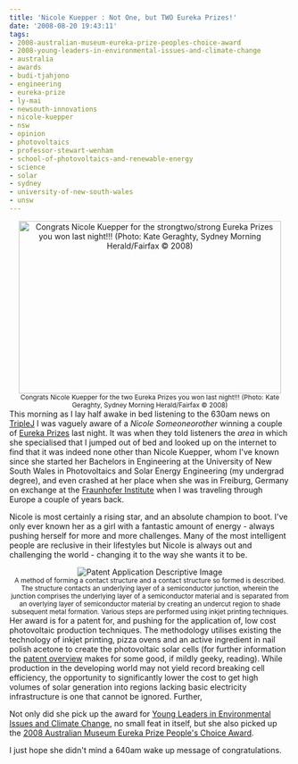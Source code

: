 ```yaml
---
title: 'Nicole Kuepper : Not One, but TWO Eureka Prizes!'
date: '2008-08-20 19:43:11'
tags:
- 2008-australian-museum-eureka-prize-peoples-choice-award
- 2008-young-leaders-in-environmental-issues-and-climate-change
- australia
- awards
- budi-tjahjono
- engineering
- eureka-prize
- ly-mai
- newsouth-innovations
- nicole-kuepper
- nsw
- opinion
- photovoltaics
- professor-stewart-wenham
- school-of-photovoltaics-and-renewable-energy
- science
- solar
- sydney
- university-of-new-south-wales
- unsw
---
```


<div style="text-align: center;"><a href="http://www.smh.com.au/news/energy-smart/thinking-outside-the-square-finds-light-in-oven/2008/08/19/1218911717526.html"><img title="Congrats Nicole Kuepper for the *two* Eureka Prizes you won last night!!!" src="http://www.smh.com.au/ffximage/2008/08/20/nicolekuepper_wideweb__470x309,0.jpg" alt="Congrats Nicole Kuepper for the strongtwo/strong Eureka Prizes you won last night!!! (Photo: Kate Geraghty, Sydney Morning Herald/Fairfax © 2008)" width="470" height="309" /></a></div>
<div class="caption" style="text-align: center;"><small>Congrats Nicole Kuepper for the two Eureka Prizes you won last night!!! (Photo: Kate Geraghty, Sydney Morning Herald/Fairfax © 2008)</small></div>
This morning as I lay half awake in bed listening to the 630am news on <a href="http://triplej.net.au">TripleJ</a> I was vaguely aware of a <em>Nicole Someoneorother</em> winning a couple of <a href="http://www.amonline.net.au/eureka/go/finalists">Eureka Prizes</a> last night. It was when they told listeners the <em>area</em> in which she specialised that I jumped out of bed and looked up on the internet to find that it was indeed none other than Nicole Kuepper, whom I've known since she started her Bachelors in Engineering at the University of New South Wales in Photovoltaics and Solar Energy Engineering (my undergrad degree), and even crashed at her place when she was in Freiburg, Germany on exchange at the <a href="http://www.iisb.fraunhofer.de/en/arb_geb/kristall/overview.htm">Fraunhofer Institute</a> when I was traveling through Europe a couple of years back.

Nicole is most certainly a rising star, and an absolute champion to boot. I've only ever known her as a girl with a fantastic amount of energy - always pushing herself for more and more challenges. Many of the most intelligent people are reclusive in their lifestyles but Nicole is always out and challenging the world - changing it to the way she wants it to be.
<div style="text-align: center;"><img src="http://www.wipo.int/pctdb/images/PCT-IMAGES/31052007/AU2006001773_31052007_gz_en.x4-b.jpg" alt="Patent Application Descriptive Image" /></div>
<div class="caption" style="text-align: center;"><small>A method of forming a contact structure and a contact structure so formed is described. The structure contacts an underlying layer of a semiconductor junction, wherein the junction comprises the underlying layer of a semiconductor material and is separated from an overlying layer of semiconductor material by creating an undercut region to shade subsequent metal formation. Various steps are performed using inkjet printing techniques.</small></div>
Her award is for a patent for, and pushing for the application of, low cost photovoltaic production techniques. The methodology utilises existing the technology of inkjet printing, pizza ovens and an active ingredient in nail polish acetone to create the photovoltaic solar cells (for further information the <a href="http://www.wipo.int/pctdb/en/fetch.jsp?SEARCH_IA=AU2006001773&amp;DBSELECT=PCT&amp;ABIMAGE=31052007%2FAU2006001773_31052007_gz_en.x4&amp;C=10&amp;TOTAL=1&amp;IDB=0&amp;TYPE_FIELD=256&amp;SERVER_TYPE=19-10&amp;ELEMENT_SET=B&amp;START=1&amp;SORT=41239077-KEY&amp;QUERY=(PA%2FNicole+AND+PA%2FKuepper)+&amp;RESULT=1&amp;DISP=25&amp;FORM=SEP-0%2FHITNUM%2CB-ENG%2CDP%2CMC%2CAN%2CPA%2CABSUM-ENG&amp;IDOC=29731&amp;IA=AU2006001773&amp;LANG=ENG&amp;DISPLAY=DESC">patent overview</a> makes for some good, if mildly geeky, reading). While production in the developing world may not yield record breaking cell efficiency, the opportunity to significantly lower the cost to get high volumes of solar generation into regions lacking basic electricity infrastructure is one that cannot be ignored. Further,

Not only did she pick up the award for <a href="http://www.amonline.net.au/eureka/go/eureka-prize/young-leaders-in-environmental-issues-and-climate-change">Young Leaders in Environmental Issues and Climate Change</a>, no small feat in itself, but she also picked up the <a href="http://www.amonline.net.au/eureka/index.cfm?objectid=FF6AB925-9949-F87A-ACFE98683B4D2069">2008 Australian Museum Eureka Prize People's Choice Award</a>.

I just hope she didn't mind a 640am wake up message of congratulations.
